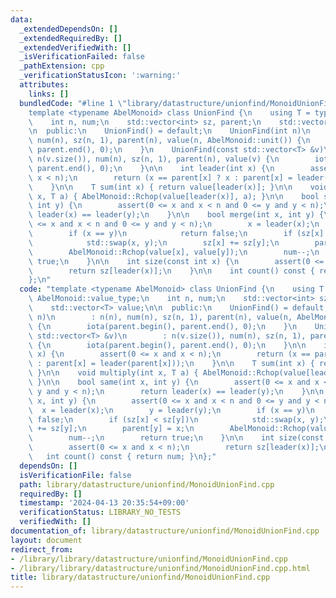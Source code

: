 ```yaml
---
data:
  _extendedDependsOn: []
  _extendedRequiredBy: []
  _extendedVerifiedWith: []
  _isVerificationFailed: false
  _pathExtension: cpp
  _verificationStatusIcon: ':warning:'
  attributes:
    links: []
  bundledCode: "#line 1 \"library/datastructure/unionfind/MonoidUnionFind.cpp\"\n\
    template <typename AbelMonoid> class UnionFind {\n    using T = typename AbelMonoid::value_type;\n\
    \    int n, num;\n    std::vector<int> sz, parent;\n    std::vector<T> value;\n\
    \n  public:\n    UnionFind() = default;\n    UnionFind(int n)\n        : n(n),\
    \ num(n), sz(n, 1), parent(n), value(n, AbelMonoid::unit()) {\n        iota(parent.begin(),\
    \ parent.end(), 0);\n    }\n    UnionFind(const std::vector<T> &v)\n        :\
    \ n(v.size()), num(n), sz(n, 1), parent(n), value(v) {\n        iota(parent.begin(),\
    \ parent.end(), 0);\n    }\n\n    int leader(int x) {\n        assert(0 <= x and\
    \ x < n);\n        return (x == parent[x] ? x : parent[x] = leader(parent[x]));\n\
    \    }\n\n    T sum(int x) { return value[leader(x)]; }\n\n    void multiply(int\
    \ x, T a) { AbelMonoid::Rchop(value[leader(x)], a); }\n\n    bool same(int x,\
    \ int y) {\n        assert(0 <= x and x < n and 0 <= y and y < n);\n        return\
    \ leader(x) == leader(y);\n    }\n\n    bool merge(int x, int y) {\n        assert(0\
    \ <= x and x < n and 0 <= y and y < n);\n        x = leader(x);\n        y = leader(y);\n\
    \        if (x == y)\n            return false;\n        if (sz[x] < sz[y])\n\
    \            std::swap(x, y);\n        sz[x] += sz[y];\n        parent[y] = x;\n\
    \        AbelMonoid::Rchop(value[x], value[y]);\n        num--;\n        return\
    \ true;\n    }\n\n    int size(const int x) {\n        assert(0 <= x and x < n);\n\
    \        return sz[leader(x)];\n    }\n\n    int count() const { return num; }\n\
    };\n"
  code: "template <typename AbelMonoid> class UnionFind {\n    using T = typename\
    \ AbelMonoid::value_type;\n    int n, num;\n    std::vector<int> sz, parent;\n\
    \    std::vector<T> value;\n\n  public:\n    UnionFind() = default;\n    UnionFind(int\
    \ n)\n        : n(n), num(n), sz(n, 1), parent(n), value(n, AbelMonoid::unit())\
    \ {\n        iota(parent.begin(), parent.end(), 0);\n    }\n    UnionFind(const\
    \ std::vector<T> &v)\n        : n(v.size()), num(n), sz(n, 1), parent(n), value(v)\
    \ {\n        iota(parent.begin(), parent.end(), 0);\n    }\n\n    int leader(int\
    \ x) {\n        assert(0 <= x and x < n);\n        return (x == parent[x] ? x\
    \ : parent[x] = leader(parent[x]));\n    }\n\n    T sum(int x) { return value[leader(x)];\
    \ }\n\n    void multiply(int x, T a) { AbelMonoid::Rchop(value[leader(x)], a);\
    \ }\n\n    bool same(int x, int y) {\n        assert(0 <= x and x < n and 0 <=\
    \ y and y < n);\n        return leader(x) == leader(y);\n    }\n\n    bool merge(int\
    \ x, int y) {\n        assert(0 <= x and x < n and 0 <= y and y < n);\n      \
    \  x = leader(x);\n        y = leader(y);\n        if (x == y)\n            return\
    \ false;\n        if (sz[x] < sz[y])\n            std::swap(x, y);\n        sz[x]\
    \ += sz[y];\n        parent[y] = x;\n        AbelMonoid::Rchop(value[x], value[y]);\n\
    \        num--;\n        return true;\n    }\n\n    int size(const int x) {\n\
    \        assert(0 <= x and x < n);\n        return sz[leader(x)];\n    }\n\n \
    \   int count() const { return num; }\n};"
  dependsOn: []
  isVerificationFile: false
  path: library/datastructure/unionfind/MonoidUnionFind.cpp
  requiredBy: []
  timestamp: '2024-04-13 20:35:54+09:00'
  verificationStatus: LIBRARY_NO_TESTS
  verifiedWith: []
documentation_of: library/datastructure/unionfind/MonoidUnionFind.cpp
layout: document
redirect_from:
- /library/library/datastructure/unionfind/MonoidUnionFind.cpp
- /library/library/datastructure/unionfind/MonoidUnionFind.cpp.html
title: library/datastructure/unionfind/MonoidUnionFind.cpp
---
```

